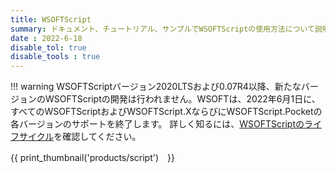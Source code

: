 ```yaml
---
title: WSOFTScript
summary: ドキュメント、チュートリアル、サンプルでWSOFTScriptの使用方法について説明します。ユーザー、開発者、管理者向けの情報が含まれます。
date : 2022-6-18
disable_tol: true
disable_tools : true
---
```


!!! warning
    WSOFTScriptバージョン2020LTSおよび0.07R4以降、新たなバージョンのWSOFTScriptの開発は行われません。WSOFTは、2022年6月1日に、すべてのWSOFTScriptおよびWSOFTScript.XならびにWSOFTScript.Pocketの各バージョンのサポートを終了します。
    詳しく知るには、[WSOFTScriptのライフサイクル](./lifecycle.md)を確認してください。

{{ print_thumbnail('products/script')　}}